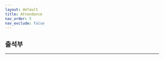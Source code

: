 ```yaml
---
layout: default
title: Attendance
nav_order: 5
nav_exclude: false
---
```

## 출석부

- - -
<script type="module" src="googleapis"></script>
<script type="module" src="client_secret.json"></script>
<script>
     let jwtClient = new google.auth.JWT(
          secretKey.client_email,
          null,
          secretKey.private_key,
          ['https://www.googleapis.com/auth/spreadsheets']);
     //authenticate request
     jwtClient.authorize(function (err, tokens) {
     if (err) {
     console.log(err);
     return;
     } else {
     console.log("Successfully connected!");
     }
     });

     let spreadsheetId = '1X3ZtRWpwc5G22bFo0dTFgs7UTjwW-mMY5cn_bEVIabw';
     let sheetRange = 'Test!A4:E4'
     let sheets = google.sheets('v4');
     sheets.spreadsheets.values.get({
          auth: jwtClient,
          spreadsheetId: spreadsheetId,
          range: sheetRange
     }, 
     function (err, response) {
          if (err) {
               console.log('The API returned an error: ' + err);
          } 
          else {
               for (let row of response.values) {
                    console.log('Title [%s]\t\tRating [%s]', row[0], row[1]);
               }
          }
     });

     let values = [[“00004”,“Jack”,“Smith”,“1115748594”,“jack.smith@gmail.com”]];
     const sheetResource = { values, };
     sheets.spreadsheets.values.update({
          auth: jwtClient,
          spreadsheetId: spreadsheetId,
          range: sheetRange,
          resource: sheetResource
     }, 
     function (err, response) {
          if (err) {
               console.log('The API returned an error: ' + err);
          } 
          else {
               console.log('Movie list from Google Sheets:');
               for (let row of response.values) {
                    console.log('Title [%s]\t\tRating [%s]', row[0], row[1]);
               }
          }
     });
</script>